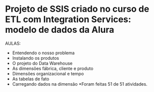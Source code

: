 # Projeto de SSIS criado no curso de ETL com Integration Services: modelo de dados da Alura

AULAS:
- Entendendo o nosso problema
- Instalando os produtos
- O projeto do Data Warehouse
- As dimensões fábrica, cliente e produto
- Dimensões organizacional e tempo
- As tabelas de fato
- Carregando dados na dimensão
*Foram feitas 51 de 51 atividades.
